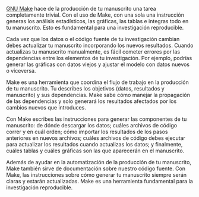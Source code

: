 [GNU Make](https://en.wikipedia.org/wiki/Make_(software)) hace de la producción de tu manuscrito una
tarea completamente trivial. Con el uso de Make, con una sola una instrucción generas los análisis
estadísticos, las gráficas, las tablas e integras todo en tu manuscrito. Esto es fundamental para
una investigación reproducible.

Cada vez que los datos o el código fuente de tu investigación cambian debes actualizar tu manuscrito
incorporando los nuevos resultados. Cuando actualizas tu manuscrito manualmente, es fácil cometer
errores por las dependencias entre los elementos de tu investigación. Por ejemplo, podrías generar
las gráficas con datos viejos y ajustar el modelo con datos nuevos o viceversa.

Make es una herramienta que coordina el flujo de trabajo en la producción de tu manuscrito. Tu
describes los objetivos (datos, resultados y manuscrito) y sus dependencias. Make sabe cómo manejar
la propagación de las dependencias y solo generará los resultados afectados por los cambios nuevos
que introduces.

Con Make escribes las instrucciones para generar las componentes de tu manuscrito: de dónde
descargar los datos; cuáles archivos de código correr y en cuál orden; cómo importar los resultados
de los pasos anteriores en nuevos archivos; cuáles archivos de código debes ejecutar para actualizar
los resultados cuando actualizas los datos; y finalmente, cuáles tablas y cuáles gráficas son las
que aparecerán en el manuscrito.

Además de ayudar en la automatización de la producción de tu manuscrito, Make también sirve de
documentación sobre nuestro código fuente. Con Make, las instrucciones sobre cómo generar tu
manuscrito siempre serán claras y estarán actualizadas. Make es una herramienta fundamental para la
investigación reproducible.
